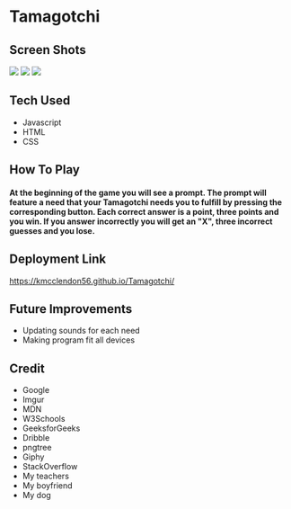 # Tamagotchi
## Screen Shots
![](https://i.imgur.com/DPNaba2.png)
![](https://i.imgur.com/03I0iTn.png)
![](https://i.imgur.com/qm44FQd.png)
## Tech Used
* Javascript
* HTML
* CSS
## How To Play
#### At the beginning of the game you will see a prompt. The prompt will feature a need that your Tamagotchi needs you to fulfill by pressing the corresponding button. Each correct answer is a point, three points and you win. If you answer incorrectly you will get an "X", three incorrect guesses and you lose.
## Deployment Link
https://kmcclendon56.github.io/Tamagotchi/
## Future Improvements
* Updating sounds for each need
* Making program fit all devices
## Credit
* Google
* Imgur
* MDN
* W3Schools
* GeeksforGeeks
* Dribble
* pngtree
* Giphy
* StackOverflow
* My teachers
* My boyfriend
* My dog